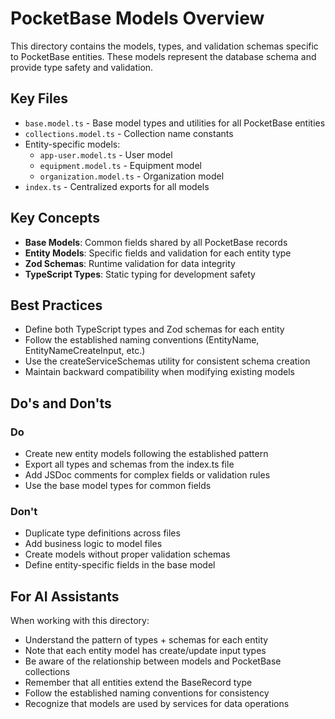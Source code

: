 # PocketBase Models Overview

This directory contains the models, types, and validation schemas specific to PocketBase entities. These models represent the database schema and provide type safety and validation.

## Key Files

- `base.model.ts` - Base model types and utilities for all PocketBase entities
- `collections.model.ts` - Collection name constants
- Entity-specific models:
  - `app-user.model.ts` - User model
  - `equipment.model.ts` - Equipment model
  - `organization.model.ts` - Organization model
- `index.ts` - Centralized exports for all models

## Key Concepts

- **Base Models**: Common fields shared by all PocketBase records
- **Entity Models**: Specific fields and validation for each entity type
- **Zod Schemas**: Runtime validation for data integrity
- **TypeScript Types**: Static typing for development safety

## Best Practices

- Define both TypeScript types and Zod schemas for each entity
- Follow the established naming conventions (EntityName, EntityNameCreateInput, etc.)
- Use the createServiceSchemas utility for consistent schema creation
- Maintain backward compatibility when modifying existing models

## Do's and Don'ts

### Do

- Create new entity models following the established pattern
- Export all types and schemas from the index.ts file
- Add JSDoc comments for complex fields or validation rules
- Use the base model types for common fields

### Don't

- Duplicate type definitions across files
- Add business logic to model files
- Create models without proper validation schemas
- Define entity-specific fields in the base model

## For AI Assistants

When working with this directory:

- Understand the pattern of types + schemas for each entity
- Note that each entity model has create/update input types
- Be aware of the relationship between models and PocketBase collections
- Remember that all entities extend the BaseRecord type
- Follow the established naming conventions for consistency
- Recognize that models are used by services for data operations
